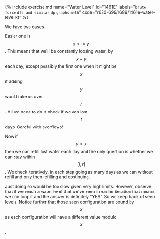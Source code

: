 {% include exercise.md name="Water Level" id="1461E" labels="`brute force` `dfs and similar` `dp` `graphs` `math`" code="r680-699/r689/1461e-water-level.kt" %}

We have two cases.

Easier one is $$x >= y$$.  This means that we'll be constantly loosing water, by $$x-y$$ each day, except possibly the first one when it might be $$x$$ if adding $$y$$ would take us over $$r$$.  All we need to do is check if we can last $$t$$ days.  Careful with overflows!

Now if $$y > x$$ then we can refill lost water each day and the only question is whether we can stay within $$[l, r]$$.  We check iteratively, in each step going as many days as we can without refill and only then refilling and continuing.

Just doing so would be too slow given very high limits.  However, observe that if we reach a water level that we've seen in earlier iteration that means we can loop it and the answer is definitely "YES".  So we keep track of seen levels.  Notice further that those seen configuration are bound by $$x$$ as each configuration will have a different value modulo $$x$$.
